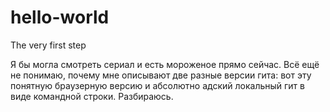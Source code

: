 # hello-world
The very first step

Я бы могла смотреть сериал и есть мороженое прямо сейчас.
Всё ещё не понимаю, почему мне описывают две разные версии гита: вот эту понятную браузерную версию и абсолютно адский локальный гит в виде командной строки. Разбираюсь.
